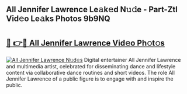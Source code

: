 ## All Jennifer Lawrence Le𝚊k𝚎d N𝚞𝚍e - Part-Ztl Vid𝚎o Le𝚊ks Photos 9b9NQ

# <h2><a href="http://fbfvf1j.evod.top/?m=All+Jennifer+Lawrence">🔗 👉🔴 All Jennifer Lawrence Vid𝚎o Ph𝚘t𝚘s</a></h2>

[![All Jennifer Lawrence N𝚞d𝚎s](https://i.imgur.com/8V9OHl7.gif)](http://fbfvf1j.evod.top/?m=All+Jennifer+Lawrence)
Digital entertainer All Jennifer Lawrence and multimedia artist, celebrated for disseminating dance and lifestyle content via collaborative dance routines and short videos. The role All Jennifer Lawrence of a public figure is to engage with and inspire the public. 
